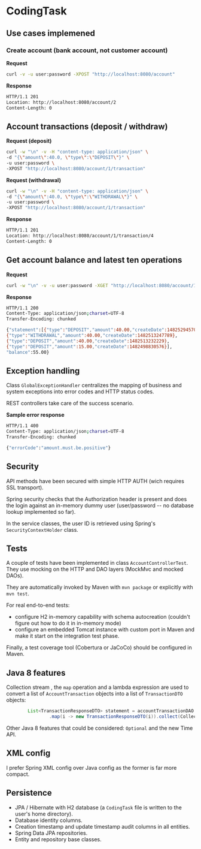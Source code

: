 # CodingTask


## Use cases implemened

### Create account (bank account, not customer account)

**Request**

```bash
curl -v -u user:password -XPOST "http://localhost:8080/account"
```
**Response**
```bash
HTTP/1.1 201
Location: http://localhost:8080/account/2
Content-Length: 0
```
## Account transactions (deposit / withdraw)

**Request (deposit)**
```bash
curl -w "\n" -v -H "content-type: application/json" \
-d "{\"amount\":40.0, \"type\":\"DEPOSIT\"}" \
-u user:password \
-XPOST "http://localhost:8080/account/1/transaction"
```

**Request (withdrawal)**
```bash
curl -w "\n" -v -H "content-type: application/json" \
-d "{\"amount\":40.0, \"type\":\"WITHDRAWAL\"}" \
-u user:password \
-XPOST "http://localhost:8080/account/1/transaction"
```
**Response**
```bash
HTTP/1.1 201
Location: http://localhost:8080/account/1/transaction/4
Content-Length: 0
```

## Get account balance and latest ten operations

**Request**
```bash
curl -w "\n" -v -u user:password -XGET "http://localhost:8080/account/1"
```
**Response**
```bash
HTTP/1.1 200
Content-Type: application/json;charset=UTF-8
Transfer-Encoding: chunked

{"statement":[{"type":"DEPOSIT","amount":40.00,"createDate":1482529457005},
{"type":"WITHDRAWAL","amount":40.00,"createDate":1482513247789},
{"type":"DEPOSIT","amount":40.00,"createDate":1482513232229},
{"type":"DEPOSIT","amount":15.00,"createDate":1482498830576}],
"balance":55.00}
```
## Exception handling

Class `GlobalExceptionHandler` centralizes the mapping of business and system exceptions into error codes and HTTP status codes.

REST controllers take care of the success scenario.

**Sample error response**
```bash
HTTP/1.1 400
Content-Type: application/json;charset=UTF-8
Transfer-Encoding: chunked

{"errorCode":"amount.must.be.positive"}
```
## Security

API methods have been secured with simple HTTP AUTH (wich requires SSL transport).

Spring security checks that the Authorization header is present and does the login against an in-memory dummy user (user/password -- no database lookup implemented so far).

In the service classes, the user ID is retrieved using Spring's `SecurityContextHolder` class.

## Tests

A couple of tests have been implemented in class `AccountControllerTest`.
They use mocking on the HTTP and DAO layers (MockMvc and mocked DAOs).

They are automatically invoked by Maven with `mvn package` or explicitly with `mvn test`.

For real end-to-end tests:
* configure  H2 in-memory capability with schema autocreation (couldn't figure out how to do it in in-memory mode)
* configure an embedded Tomcat instance with custom port in Maven and make it start on the integration test phase.

Finally, a test coverage tool (Cobertura or JaCoCo) should be configured in Maven.

## Java 8 features

Collection stream , the `map` operation and a lambda expression are used to convert a list of `AccountTransaction` objects into a list of `TransactionDTO` objects:
```java
		List<TransactionResponseDTO> statement = accountTransactionDAO.findTop10ByAccountOrderByCreateDateDesc(account)
				.map(i -> new TransactionResponseDTO(i)).collect(Collectors.toList());
 ```

 Other Java 8 features that could be considered: `Optional` and the new Time API.

## XML config

I prefer Spring XML config over Java config as the former is far more compact.

## Persistence

* JPA / Hibernate with H2 database (a `CodingTask` file is written to the user's home directory).
* Database identity columns.
* Creation timestamp and update timestamp audit columns in all entities.
* Spring Data JPA repositories.
* Entity and repository base classes.
